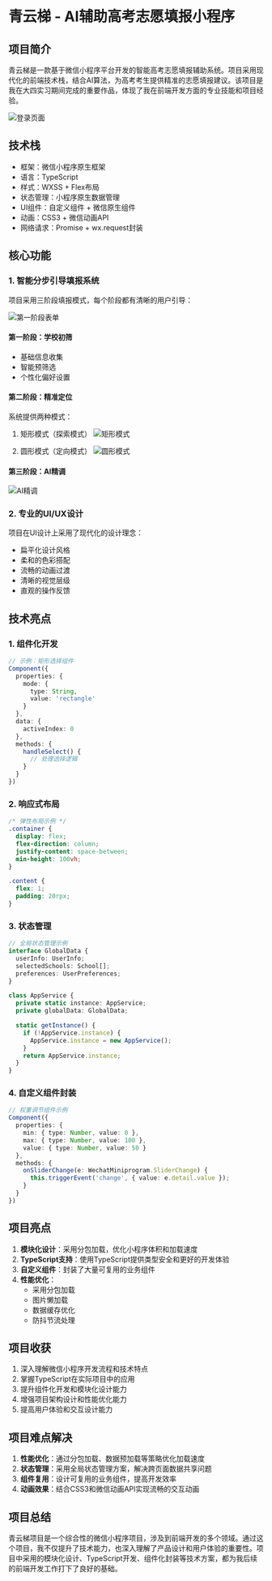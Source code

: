 # 青云梯 - AI辅助高考志愿填报小程序

## 项目简介

青云梯是一款基于微信小程序平台开发的智能高考志愿填报辅助系统。项目采用现代化的前端技术栈，结合AI算法，为高考考生提供精准的志愿填报建议。该项目是我在大四实习期间完成的重要作品，体现了我在前端开发方面的专业技能和项目经验。

![登录页面](images/登录页面.jpg)

## 技术栈

- 框架：微信小程序原生框架
- 语言：TypeScript
- 样式：WXSS + Flex布局
- 状态管理：小程序原生数据管理
- UI组件：自定义组件 + 微信原生组件
- 动画：CSS3 + 微信动画API
- 网络请求：Promise + wx.request封装

## 核心功能

### 1. 智能分步引导填报系统

项目采用三阶段填报模式，每个阶段都有清晰的用户引导：

![第一阶段表单](images/第一阶段表单1.jpg)

#### 第一阶段：学校初筛
- 基础信息收集
- 智能预筛选
- 个性化偏好设置

#### 第二阶段：精准定位
系统提供两种模式：

1. 矩形模式（探索模式）
![矩形模式](images/第二阶段矩形模式.jpg)

2. 圆形模式（定向模式）
![圆形模式](images/第二阶段圆形靶心确定.jpg)

#### 第三阶段：AI精调
![AI精调](images/第三阶段弹窗.jpg)

### 2. 专业的UI/UX设计

项目在UI设计上采用了现代化的设计理念：

- 扁平化设计风格
- 柔和的色彩搭配
- 流畅的动画过渡
- 清晰的视觉层级
- 直观的操作反馈

## 技术亮点

### 1. 组件化开发
```typescript
// 示例：矩形选择组件
Component({
  properties: {
    mode: {
      type: String,
      value: 'rectangle'
    }
  },
  data: {
    activeIndex: 0
  },
  methods: {
    handleSelect() {
      // 处理选择逻辑
    }
  }
})
```

### 2. 响应式布局
```css
/* 弹性布局示例 */
.container {
  display: flex;
  flex-direction: column;
  justify-content: space-between;
  min-height: 100vh;
}

.content {
  flex: 1;
  padding: 20rpx;
}
```

### 3. 状态管理
```typescript
// 全局状态管理示例
interface GlobalData {
  userInfo: UserInfo;
  selectedSchools: School[];
  preferences: UserPreferences;
}

class AppService {
  private static instance: AppService;
  private globalData: GlobalData;

  static getInstance() {
    if (!AppService.instance) {
      AppService.instance = new AppService();
    }
    return AppService.instance;
  }
}
```

### 4. 自定义组件封装
```typescript
// 权重调节组件示例
Component({
  properties: {
    min: { type: Number, value: 0 },
    max: { type: Number, value: 100 },
    value: { type: Number, value: 50 }
  },
  methods: {
    onSliderChange(e: WechatMiniprogram.SliderChange) {
      this.triggerEvent('change', { value: e.detail.value });
    }
  }
})
```

## 项目亮点

1. **模块化设计**：采用分包加载，优化小程序体积和加载速度
2. **TypeScript支持**：使用TypeScript提供类型安全和更好的开发体验
3. **自定义组件**：封装了大量可复用的业务组件
4. **性能优化**：
   - 采用分包加载
   - 图片懒加载
   - 数据缓存优化
   - 防抖节流处理

## 项目收获

1. 深入理解微信小程序开发流程和技术特点
2. 掌握TypeScript在实际项目中的应用
3. 提升组件化开发和模块化设计能力
4. 增强项目架构设计和性能优化能力
5. 提高用户体验和交互设计能力

## 项目难点解决

1. **性能优化**：通过分包加载、数据预加载等策略优化加载速度
2. **状态管理**：采用全局状态管理方案，解决跨页面数据共享问题
3. **组件复用**：设计可复用的业务组件，提高开发效率
4. **动画效果**：结合CSS3和微信动画API实现流畅的交互动画

## 项目总结

青云梯项目是一个综合性的微信小程序项目，涉及到前端开发的多个领域。通过这个项目，我不仅提升了技术能力，也深入理解了产品设计和用户体验的重要性。项目中采用的模块化设计、TypeScript开发、组件化封装等技术方案，都为我后续的前端开发工作打下了良好的基础。 